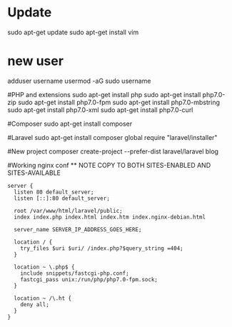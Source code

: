 # Update
  sudo apt-get update
  sudo apt-get install vim

# new user
  adduser username
  usermod -aG sudo username


#PHP and extensions
  sudo apt-get install php
  sudo apt-get install php7.0-zip
  sudo apt-get install php7.0-fpm 
  sudo apt-get install php7.0-mbstring
  sudo apt-get install php7.0-xml 
  sudo apt-get install php7.0-curl
  
#Composer
  sudo apt-get install composer
  
#Laravel
  sudo apt-get install
  composer global require "laravel/installer"
  
#New project
  composer create-project --prefer-dist laravel/laravel blog
  
#Working nginx conf
** NOTE COPY TO BOTH SITES-ENABLED AND SITES-AVAILABLE
  
    server {
      listen 80 default_server;
      listen [::]:80 default_server;

      root /var/www/html/laravel/public;
      index index.php index.html index.htm index.nginx-debian.html

      server_name SERVER_IP_ADDRESS_GOES_HERE;

      location / {
        try_files $uri $uri/ /index.php?$query_string =404;
      }    

      location ~ \.php$ {
        include snippets/fastcgi-php.conf;
        fastcgi_pass unix:/run/php/php7.0-fpm.sock;
      }

      location ~ /\.ht {
        deny all;
      }
    }






  

